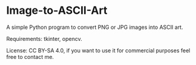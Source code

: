 # Image-to-ASCII-Art
A simple Python program to convert PNG or JPG images into ASCII art.

Requirements: tkinter, opencv.

License: CC BY-SA 4.0, if you want to use it for commercial purposes feel free to contact me.
